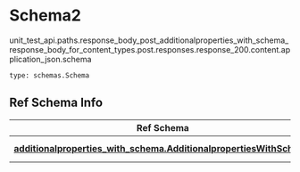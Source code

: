 # Schema2
unit_test_api.paths.response_body_post_additionalproperties_with_schema_response_body_for_content_types.post.responses.response_200.content.application_json.schema
```
type: schemas.Schema
```

## Ref Schema Info
Ref Schema | Input Type | Output Type
---------- | ---------- | -----------
[**additionalproperties_with_schema.AdditionalpropertiesWithSchema**](../../../../../../../../components/schema/additionalproperties_with_schema.md) | [additionalproperties_with_schema.AdditionalpropertiesWithSchemaDictInput](../../../../../../../../components/schema/additionalproperties_with_schema.md#additionalpropertieswithschemadictinput), [additionalproperties_with_schema.AdditionalpropertiesWithSchemaDict](../../../../../../../../components/schema/additionalproperties_with_schema.md#additionalpropertieswithschemadict) | [additionalproperties_with_schema.AdditionalpropertiesWithSchemaDict](../../../../../../../../components/schema/additionalproperties_with_schema.md#additionalpropertieswithschemadict)
